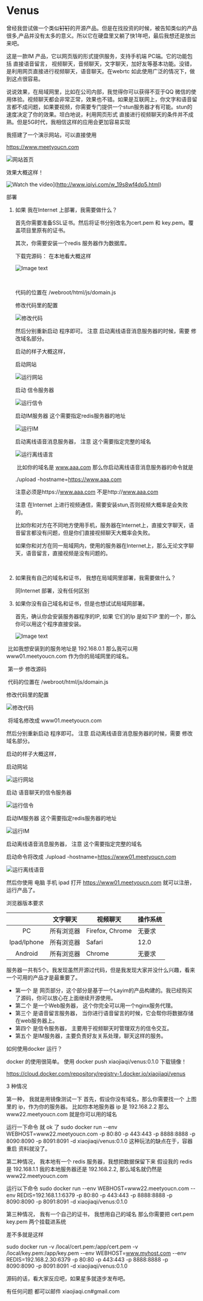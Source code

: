 # Venus
  曾经我尝试做一个类似~~钉钉~~的开源产品。但是在找投资的时候，被告知类似的产品很多,产品并没有太多的意义。所以它在硬盘里又躺了快1年吧，最后我想还是放出来吧。

  这是一款IM 产品，它以网页版的形式提供服务，支持手机端 PC端。它的功能包括 直接语音留言， 视频聊天，音频聊天，文字聊天，加好友等基本功能。没错，是利用网页直接进行视频聊天，语音聊天。在webrtc 如此使用广泛的情况下，做到这点很容易。

   说说效果，在局域网里，比如在公司内部，我觉得你可以获得不亚于QQ 微信的使用体验。视频聊天都会非常正常，效果也不错。如果是互联网上，你文字和语音留言都不成问题，如果要视频，你需要专门提供一个stun服务器才有可能。stun的速度决定了你的效果。坦白地说，利用网页形式 直接进行视频聊天的条件并不成熟。但是5G时代，我相信这样的应用会更加容易实现 

我搭建了一个演示网站，可以直接使用

https://www.meetyoucn.com

![网站首页](https://raw.githubusercontent.com/xiaojiaqi/Venus/master/manual/meetyou.png)



  效果大概这样！

![Watch the video](https://raw.githubusercontent.com/xiaojiaqi/Venus/master/manual/Video.jpg)](http://www.iqiyi.com/w_19s8wf4dp5.html)



部署

1. 如果 我在Internet 上部署，我需要做什么？

   首先你需要准备SSL证书。然后将证书分别改名为cert.pem 和 key.pem。覆盖项目里原有的证书。

   其次，你需要安装一个redis 服务器作为数据库。

   下载完源码： 在本地看大概这样

   ![Image text](https://raw.githubusercontent.com/xiaojiaqi/Venus/master/manual/5.png)

   ​

   代码的位置在  /webroot/html/js/domain.js

   修改代码里的配置 

   ![修改代码](https://raw.githubusercontent.com/xiaojiaqi/Venus/master/manual/6.png)   

     然后分别重新启动 程序即可。 注意 启动离线语音消息服务器的时候，需要 修改域名部分。 

   启动的样子大概这样，

   启动网站

    ![运行网站](https://raw.githubusercontent.com/xiaojiaqi/Venus/master/manual/1.png)

   启动 信令服务器

   ![运行信令](https://raw.githubusercontent.com/xiaojiaqi/Venus/master/manual/2.png)

   启动IM服务器 这个需要指定redis服务器的地址

      ![运行IM](https://raw.githubusercontent.com/xiaojiaqi/Venus/master/manual/3.png)

   启动离线语音消息服务器， 注意 这个需要指定完整的域名

   ![运行离线语言](https://raw.githubusercontent.com/xiaojiaqi/Venus/master/manual/4-1.png)

   ​    比如你的域名是 www.aaa.com   那么你启动离线语音消息服务器的命令就是

      ./upload -hostname=https://www.aaa.com

      注意必须是https://www.aaa.com  不是http://www.aaa.com

      注意 在Internet 上进行视频通信，需要安装stun,否则视频大概率是会失败的。

      比如你和对方在不同地方使用手机，服务器在Internet上，直接文字聊天，语音留言都没有问题，但是你们直接视频聊天大概率会失败。

     如果你和对方在同一局域网内，使用的服务器在Internet上，那么无论文字聊天，语音留言，直接视频是没有问题的。

   ​

2. 如果我有自己的域名和证书， 我想在局域网里部署，我需要做什么？

   同Internet 部署，没有任何区别

3. 如果你没有自己域名和证书，但是也想试试局域网部署。

   首先，确认你会安装服务器程序的IP, 如果 它们的Ip 是如下IP 里的一个，那么你可以用这个程序直接安装。

   ![Image text](https://raw.githubusercontent.com/xiaojiaqi/Venus/master/manual/dns.png)

​       比如我想安装到的服务地址是 192.168.0.1  那么我可以用www01.meetyoucn.com 作为你的局域网里的域名。

​       第一步 修改源码

​      代码的位置在  /webroot/html/js/domain.js

修改代码里的配置 

![修改代码](https://raw.githubusercontent.com/xiaojiaqi/Venus/master/manual/6.png)   

​      将域名修改成  www01.meetyoucn.com



然后分别重新启动 程序即可。 注意 启动离线语音消息服务器的时候，需要 修改域名部分。 

启动的样子大概这样，

启动网站

 ![运行网站](https://raw.githubusercontent.com/xiaojiaqi/Venus/master/manual/1.png)

启动 语音聊天的信令服务器

![运行信令](https://raw.githubusercontent.com/xiaojiaqi/Venus/master/manual/2.png)

启动IM服务器 这个需要指定redis服务器的地址

   ![运行IM](https://raw.githubusercontent.com/xiaojiaqi/Venus/master/manual/3.png)

启动离线语音消息服务器， 注意 这个需要指定完整的域名

启动命令将改成 ./upload -hostname=https://www01.meetyoucn.com

![运行离线语音](https://raw.githubusercontent.com/xiaojiaqi/Venus/master/manual/4-1.png)

然后你使用 电脑 手机 ipad 打开  https://www01.meetyoucn.com  就可以注册，运行产品了。



浏览器版本要求

|             | 文字聊天  | 视频聊天            | 操作系统 |
| :---------: | ----- | --------------- | ---- |
|     PC      | 所有浏览器 | Firefox, Chrome | 无要求  |
| Ipad/Iphone | 所有浏览器 | Safari          | 12.0 |
|   Android   | 所有浏览器 | Chrome          | 无要求  |



服务器一共有5个。我发现虽然开源过代码，但是我发现大家并没什么兴趣，看来一个可用的产品才是最重要了。

-    第一个 是 网页部分，这个部分是基于一个Layim的产品构建的。我已经购买了源码，你可以放心在上面继续开源使用。  
-    第二个 是一个Web服务器， 这个你完全可以用一个nginx服务代理。   
-    第三个 是语音留言服务器， 当你进行语音留言的时候，它会帮你将数据存储在web服务器上。 
-    第四个 是信令服务器，  主要用于视频聊天时管理双方的信令交互。  
-    第五个 是IM服务器，主要负责好友关系处理，聊天这样的服务。 



如何使用docker 运行？

docker 的使用很简单。
使用 docker push xiaojiaqi/venus:0.1.0 下载镜像！

https://cloud.docker.com/repository/registry-1.docker.io/xiaojiaqi/venus

3 种情况

第一种， 我就是用镜像测试一下
首先，假设你没有域名，那么你需要找一个 上图里的 ip，作为你的服务器。
比如你本地服务器 ip 是 192.168.2.2 那么 www22.meetyoucn.com 就是你可以用的域名

运行一下命令 就 ok 了
sudo docker run --env WEBHOST=www22.meetyoucn.com -p 80:80 -p 443:443 -p 8888:8888 -p 8090:8090 -p 8091:8091 -d xiaojiaqi/venus:0.1.0
这种玩法的缺点在于，容器重启 资料就没了。

第二种情况， 我本地有一个 redis 服务器，我想把数据保留下来
假设我的 redis 是 192.168.1.1 我的本地服务器还是 192.168.2.2, 那么域名就仍然是 www22.meetyoucn.com

运行以下命令
sudo docker run --env WEBHOST=www22.meetyoucn.com --env REDIS=192.168.1.1:6379 -p 80:80 -p 443:443 -p 8888:8888 -p 8090:8090 -p 8091:8091 -d xiaojiaqi/venus:0.1.0

第三种情况， 我有一个自己的证书， 我想用自己的域名
那么你需要把 cert.pem key.pem 两个挂载进系统

差不多就是这样

sudo docker run -v /local/cert.pem:/app/cert.pem -v /local/key.pem:/app/key.pem --env WEBHOST=www.myhost.com --env REDIS=192.168.2.30:6379 -p 80:80 -p 443:443 -p 8888:8888 -p 8090:8090 -p 8091:8091 -d xiaojiaqi/venus:0.1.0


源码的话，看大家反应吧，如果星多就逐步发布吧。

有任何问题 都可以邮件  xiaojiaqi.cn#gmail.com
